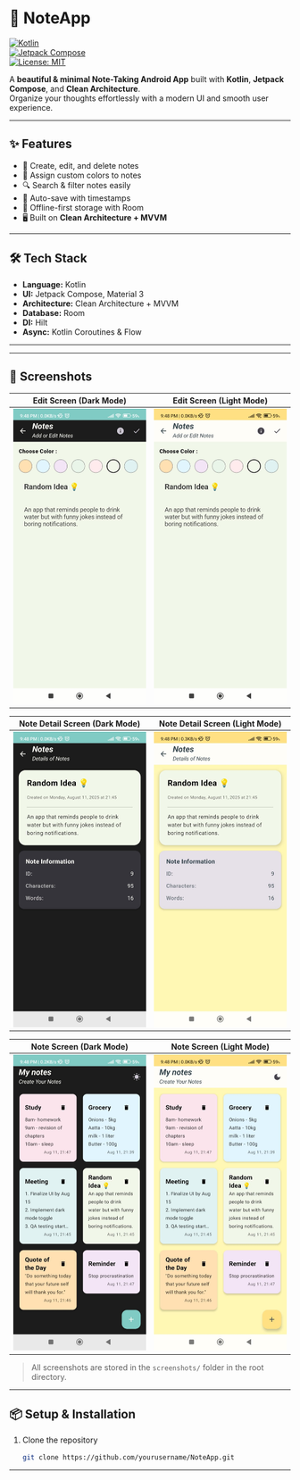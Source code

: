# 📒 NoteApp  

[![Kotlin](https://img.shields.io/badge/Kotlin-1.9-blue.svg?logo=kotlin)](https://kotlinlang.org/)  
[![Jetpack Compose](https://img.shields.io/badge/Jetpack%20Compose-Material%203-blueviolet.svg?logo=jetpackcompose)](https://developer.android.com/jetpack/compose)  
[![License: MIT](https://img.shields.io/badge/License-MIT-green.svg)](LICENSE)  

A **beautiful & minimal Note-Taking Android App** built with **Kotlin**, **Jetpack Compose**, and **Clean Architecture**.  
Organize your thoughts effortlessly with a modern UI and smooth user experience.  

---

## ✨ Features  
- 📝 Create, edit, and delete notes  
- 🎨 Assign custom colors to notes  
- 🔍 Search & filter notes easily  
- 📅 Auto-save with timestamps  
- 💾 Offline-first storage with Room  
- 🖥 Built on **Clean Architecture + MVVM**  

---

## 🛠 Tech Stack  
- **Language:** Kotlin  
- **UI:** Jetpack Compose, Material 3  
- **Architecture:** Clean Architecture + MVVM  
- **Database:** Room  
- **DI:** Hilt  
- **Async:** Kotlin Coroutines & Flow  

---


---

## 📸 Screenshots

| **Edit Screen (Dark Mode)** | **Edit Screen (Light Mode)** |
|-----------------------------|------------------------------|
| ![Edit Dark](screenshots/EditScreen(DarkMode).jpg) | ![Edit Light](screenshots/EditScreen(LightMode).jpg) |

| **Note Detail Screen (Dark Mode)** | **Note Detail Screen (Light Mode)** |
|------------------------------------|--------------------------------------|
| ![Detail Dark](screenshots/NoteDetailScreen(Dark_Mode).jpg) | ![Detail Light](screenshots/NoteDetailScreen(Light_Mode).jpg) |

| **Note Screen (Dark Mode)** | **Note Screen (Light Mode)** |
|-----------------------------|------------------------------|
| ![Note Dark](screenshots/NoteScreen(DarkMode).jpg) | ![Note Light](screenshots/NoteScreen(Light_Mode).jpg) |

> All screenshots are stored in the `screenshots/` folder in the root directory.

---

## 📦 Setup & Installation
1. Clone the repository  
   ```bash
   git clone https://github.com/yourusername/NoteApp.git

---

